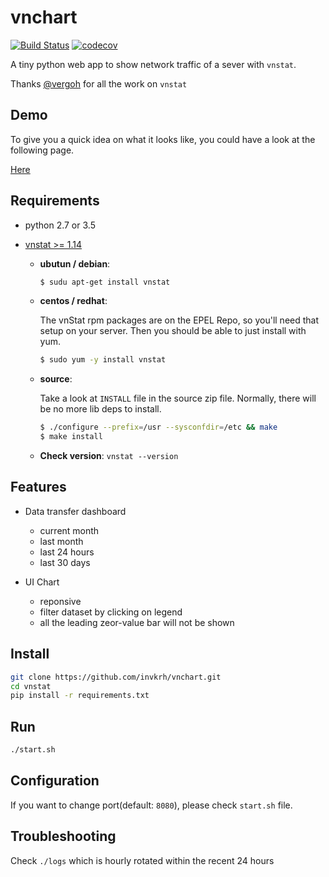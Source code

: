 # vnchart

[![Build Status](https://travis-ci.org/invkrh/vnchart.svg?branch=master)](https://travis-ci.org/invkrh/vnchart)
[![codecov](https://codecov.io/gh/invkrh/vnchart/branch/master/graph/badge.svg)](https://codecov.io/gh/invkrh/vnchart)

A tiny python web app to show network traffic of a sever with `vnstat`.

Thanks [@vergoh](https://github.com/vergoh) for all the work on `vnstat`

## Demo

To give you a quick idea on what it looks like, you could have a look at the following page.

[Here](http://vps.invkrh.me:8080/demo)

## Requirements

* python 2.7 or 3.5

* [vnstat >= 1.14](http://humdi.net/vnstat/)
    
    - **ubutun / debian**: 
    
        ```bash
        $ sudu apt-get install vnstat
        ```
    - **centos / redhat**: 
    
        The vnStat rpm packages are on the EPEL Repo, so you'll need that setup on your server. Then you should be able to just install with yum.
    
        ```bash
        $ sudo yum -y install vnstat
        ```
    - **source**: 
        
        Take a look at `INSTALL` file in the source zip file. Normally, there will be no more lib deps to install.
        
        ```bash
        $ ./configure --prefix=/usr --sysconfdir=/etc && make
        $ make install
        ```
    - **Check version**: `vnstat --version`

## Features

* Data transfer dashboard 
    -   current month
    -   last month
    -   last 24 hours
    -   last 30 days

* UI Chart
    -   reponsive
    -   filter dataset by clicking on legend
    -   all the leading zeor-value bar will not be shown
    
## Install

```bash
git clone https://github.com/invkrh/vnchart.git
cd vnstat
pip install -r requirements.txt
```
    
## Run

```bash
./start.sh
```

## Configuration

If you want to change port(default: `8080`), please check `start.sh` file.

## Troubleshooting

Check `./logs` which is hourly rotated within the recent 24 hours
